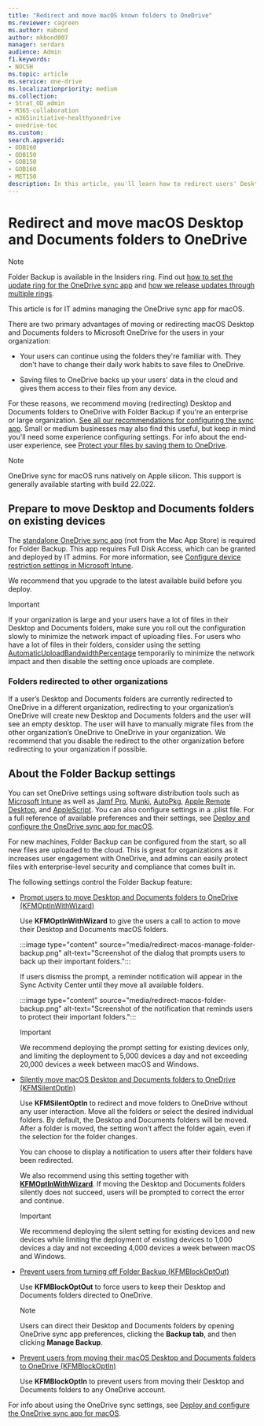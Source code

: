 ```yaml
---
title: "Redirect and move macOS known folders to OneDrive"
ms.reviewer: cagreen
ms.author: mabond
author: mkbond007
manager: serdars
audience: Admin
f1.keywords:
- NOCSH
ms.topic: article
ms.service: one-drive
ms.localizationpriority: medium
ms.collection: 
- Strat_OD_admin
- M365-collaboration
- m365initiative-healthyonedrive
- onedrive-toc
ms.custom:
search.appverid:
- ODB160
- ODB150
- GOB150
- GOB160
- MET150
description: In this article, you'll learn how to redirect users' Desktop and Documents folders to OneDrive on macOS using Folder Backup (Known Folder Move).
---
```

# Redirect and move macOS Desktop and Documents folders to OneDrive

> [!NOTE]
> Folder Backup is available in the Insiders ring. Find out [how to set the update ring for the OneDrive sync app](use-group-policy.md#set-the-sync-app-update-ring) and [how we release updates through multiple rings](sync-client-update-process.md#how-we-release-updates-through-multiple-rings).

This article is for IT admins managing the OneDrive sync app for macOS.
  
There are two primary advantages of moving or redirecting macOS Desktop and Documents folders to Microsoft OneDrive for the users in your organization:
  
- Your users can continue using the folders they're familiar with. They don't have to change their daily work habits to save files to OneDrive.

- Saving files to OneDrive backs up your users' data in the cloud and gives them access to their files from any device.

For these reasons, we recommend moving (redirecting) Desktop and Documents folders to OneDrive with Folder Backup if you're an enterprise or large organization. [See all our recommendations for configuring the sync app](ideal-state-configuration.md). Small or medium businesses may also find this useful, but keep in mind you'll need some experience configuring settings. For info about the end-user experience, see [Protect your files by saving them to OneDrive](https://support.office.com/article/d61a7930-a6fb-4b95-b28a-6552e77c3057).

> [!NOTE]
> OneDrive sync for macOS runs natively on Apple silicon. This support is generally available starting with build 22.022.

## Prepare to move Desktop and Documents folders on existing devices

The [standalone OneDrive sync app](https://support.microsoft.com/office/845dcf18-f921-435e-bf28-4e24b95e5fc0#OSVersion=Mac) (not from the Mac App Store) is required for Folder Backup. This app requires Full Disk Access, which can be granted and deployed by IT admins. For more information, see [Configure device restriction settings in Microsoft Intune](/mem/intune/configuration/device-restrictions-configure).

We recommend that you upgrade to the latest available build before you deploy.

<!---
For information on issues that can prevent folders from being moved, see [Fix problems with folder protection](https://support.office.com/article/d61a7930-a6fb-4b95-b28a-6552e77c3057#BKMK_FixProblems). 
--->

> [!IMPORTANT]
> If your organization is large and your users have a lot of files in their Desktop and Documents folders, make sure you roll out the configuration slowly to minimize the network impact of uploading files. For users who have a lot of files in their folders, consider using the setting [AutomaticUploadBandwidthPercentage](deploy-and-configure-on-macos.md#automaticuploadbandwidthpercentage) temporarily to minimize the network impact and then disable the setting once uploads are complete.

### Folders redirected to other organizations

If a user’s Desktop and Documents folders are currently redirected to OneDrive in a different organization, redirecting to your organization’s OneDrive will create new Desktop and Documents folders and the user will see an empty desktop. The user will have to manually migrate files from the other organization’s OneDrive to OneDrive in your organization. We recommend that you disable the redirect to the other organization before redirecting to your organization if possible.
  
## About the Folder Backup settings

You can set OneDrive settings using software distribution tools such as [Microsoft Intune](/mem/intune/apps/apps-add-office365-macOS) as well as [Jamf Pro](https://www.jamf.com/products/jamf-pro/), [Munki](https://www.munki.org/), [AutoPkg](https://github.com/autopkg/autopkg), [Apple Remote Desktop](https://support.apple.com/guide/remote-desktop/welcome/mac), and [AppleScript](https://developer.apple.com/library/archive/documentation/AppleScript/Conceptual/AppleScriptX/AppleScriptX.html). You can also configure settings in a .plist file. For a full reference of available preferences and their settings, see [Deploy and configure the OneDrive sync app for macOS](deploy-and-configure-on-macos.md).  

For new machines, Folder Backup can be configured from the start, so all new files are uploaded to the cloud. This is great for organizations as it increases user engagement with OneDrive, and admins can easily protect files with enterprise-level security and compliance that comes built in.

The following settings control the Folder Backup feature:
  
- [Prompt users to move Desktop and Documents folders to OneDrive (KFMOptInWithWizard)](deploy-and-configure-on-macos.md#kfmoptinwithwizard)

    Use **KFMOptInWithWizard** to give the users a call to action to move their Desktop and Documents macOS folders.

    :::image type="content" source="media/redirect-macos-manage-folder-backup.png" alt-text="Screenshot of the dialog that prompts users to back up their important folders.":::

    If users dismiss the prompt, a reminder notification will appear in the Sync Activity Center until they move all available folders.

    :::image type="content" source="media/redirect-macos-folder-backup.png" alt-text="Screenshot of the notification that reminds users to protect their important folders.":::

    > [!IMPORTANT]
    > We recommend deploying the prompt setting for existing devices only, and limiting the deployment to 5,000 devices a day and not exceeding 20,000 devices a week between macOS and Windows.
  
- [Silently move macOS Desktop and Documents folders to OneDrive (KFMSilentOptIn)](deploy-and-configure-on-macos.md#kfmsilentoptin)

    Use **KFMSilentOptIn** to redirect and move folders to OneDrive without any user interaction. Move all the folders or select the desired individual folders. By default, the Desktop and Documents folders will be moved. After a folder is moved, the setting won't affect the folder again, even if the selection for the folder changes.

    You can choose to display a notification to users after their folders have been redirected.

    We also recommend using this setting together with **[KFMOptInWithWizard](deploy-and-configure-on-macos.md#kfmoptinwithwizard)**. If moving the Desktop and Documents folders silently does not succeed, users will be prompted to correct the error and continue.

    > [!IMPORTANT]
    > We recommend deploying the silent setting for existing devices and new devices while limiting the deployment of existing devices to 1,000 devices a day and not exceeding 4,000 devices a week between macOS and Windows.

- [Prevent users from turning off Folder Backup (KFMBlockOptOut)](deploy-and-configure-on-macos.md#kfmblockoptout)

    Use **KFMBlockOptOut** to force users to keep their Desktop and Documents folders directed to OneDrive.

    > [!NOTE]
    > Users can direct their Desktop and Documents folders by opening OneDrive sync app preferences, clicking the **Backup tab**, and then clicking **Manage Backup**.
  
- [Prevent users from moving their macOS Desktop and Documents folders to OneDrive (KFMBlockOptIn)](deploy-and-configure-on-macos.md#kfmblockoptin)

    Use **KFMBlockOptIn** to prevent users from moving their Desktop and Documents folders to any OneDrive account.

For info about using the OneDrive sync settings, see [Deploy and configure the OneDrive sync app for macOS](deploy-and-configure-on-macos.md).

